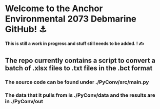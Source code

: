 # Welcome to the Anchor Environmental 2073 Debmarine GitHub! ⚓

#### This is still a work in progress and stuff still needs to be added. ! ✍️

## The repo currently contains a script to convert a batch of .xlsx files to .txt files in the .bct format

### The source code can be found under ./PyConv/src/main.py

### The data that it pulls from is ./PyConv/data and the results are in ./PyConv/out
